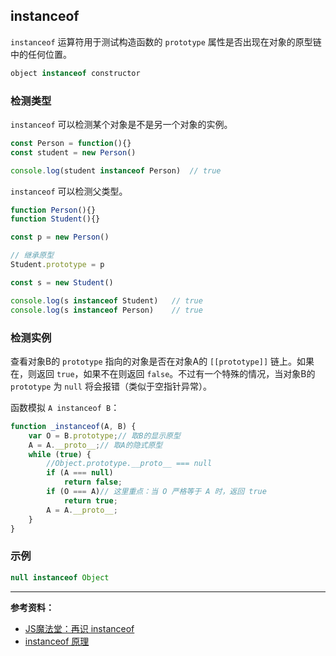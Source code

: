 ## instanceof

`instanceof` 运算符用于测试构造函数的 `prototype` 属性是否出现在对象的原型链中的任何位置。

```js
object instanceof constructor
```

### 检测类型

`instanceof` 可以检测某个对象是不是另一个对象的实例。

```js
const Person = function(){}
const student = new Person()

console.log(student instanceof Person)	// true
```

`instanceof` 可以检测父类型。

```js
function Person(){}
function Student(){}

const p = new Person()

// 继承原型
Student.prototype = p

const s = new Student()

console.log(s instanceof Student)	// true
console.log(s instanceof Person)	// true
```

### 检测实例

查看对象B的 `prototype` 指向的对象是否在对象A的 `[[prototype]]` 链上。如果在，则返回 `true`，如果不在则返回 `false`。不过有一个特殊的情况，当对象B的 `prototype` 为 `null` 将会报错（类似于空指针异常）。

函数模拟 `A instanceof B`：

```js
function _instanceof(A, B) {
    var O = B.prototype;// 取B的显示原型
    A = A.__proto__;// 取A的隐式原型
    while (true) {
        //Object.prototype.__proto__ === null
        if (A === null)
            return false;
        if (O === A)// 这里重点：当 O 严格等于 A 时，返回 true
            return true;
        A = A.__proto__;
    }
}
```

### 示例

```js
null instanceof Object
```

---

**参考资料：**

* [JS魔法堂：再识 instanceof](https://juejin.im/entry/5804640d0bd1d0005813083e)
* [instanceof 原理](https://juejin.im/post/5b7f64be51882542c83476f0)